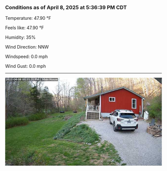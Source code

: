 ### Conditions as of April 8, 2025 at 5:36:39 PM CDT 

Temperature: 47.90 &deg;F

Feels like: 47.90 &deg;F

Humidity: 35%

Wind Direction: NNW

Windspeed: 0.0 mph

Wind Gust: 0.0 mph

---

<img src="./images/latest.jpeg"/>

